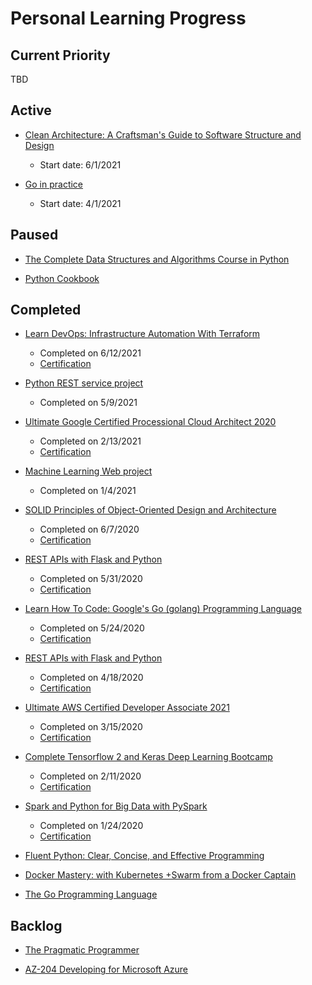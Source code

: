 # Personal Learning Progress

## Current Priority

TBD

## Active

- [Clean Architecture: A Craftsman's Guide to Software Structure and Design](https://www.amazon.com/Clean-Architecture-Craftsmans-Software-Structure/dp/0134494164/ref=sr_1_1?crid=34434EFXB4FPV&dchild=1&keywords=clean+architecture&qid=1624128513&sprefix=clean+architcture%2Caps%2C165&sr=8-1)
  - Start date: 6/1/2021

- [Go in practice](https://www.amazon.com/Go-Practice-Techniques-Matt-Butcher/dp/1633430073/ref=sr_1_1_sspa?dchild=1&keywords=go+in+practice&qid=1624133855&sr=8-1-spons&psc=1&spLa=ZW5jcnlwdGVkUXVhbGlmaWVyPUEzSjA4OVVIMFNXM0RCJmVuY3J5cHRlZElkPUEwOTYxMjc2VkNOUUg5TVhEM0tBJmVuY3J5cHRlZEFkSWQ9QTA1OTA5MzQ2TzNVVEJJTFRNTzQmd2lkZ2V0TmFtZT1zcF9hdGYmYWN0aW9uPWNsaWNrUmVkaXJlY3QmZG9Ob3RMb2dDbGljaz10cnVl)
  - Start date: 4/1/2021

## Paused

- [The Complete Data Structures and Algorithms Course in Python](https://www.udemy.com/course/data-structures-and-algorithms-bootcamp-in-python/)

- [Python Cookbook](https://www.amazon.com/Python-Cookbook-Third-David-Beazley/dp/1449340377/ref=sr_1_3?crid=JQTU3RVB4T97&dchild=1&keywords=python+cookbook&qid=1624128807&sprefix=python+cook%2Caudible%2C159&sr=8-3)

## Completed

- [Learn DevOps: Infrastructure Automation With Terraform](https://www.udemy.com/course/learn-devops-infrastructure-automation-with-terraform/)
  - Completed on 6/12/2021
  - [Certification](https://www.udemy.com/certificate/UC-7426fd7e-c56e-4b88-bfe6-c28054a32b4f/)

- [Python REST service project](https://github.com/ohandyya/python-rest-service)
  - Completed on 5/9/2021

- [Ultimate Google Certified Processional Cloud Architect 2020](https://www.udemy.com/course/google-cloud-architect-certifications/)
  - Completed on 2/13/2021
  - [Certification](https://www.udemy.com/certificate/UC-b4fada59-5b01-46b4-b203-9230f2fe52b1/)

- [Machine Learning Web project](https://github.com/ohandyya/ml-app)
  - Completed on 1/4/2021

- [SOLID Principles of Object-Oriented Design and Architecture](https://www.udemy.com/course/solid-principles-object-oriented-design-architecture/)
  - Completed on 6/7/2020
  - [Certification](https://www.udemy.com/certificate/UC-cbb930a4-8c60-44a2-a936-0e49bf997f40/?utm_medium=email&utm_campaign=email&utm_source=sendgrid.com)

- [REST APIs with Flask and Python](https://www.udemy.com/course/rest-api-flask-and-python/)
  - Completed on 5/31/2020
  - [Certification](https://www.udemy.com/certificate/UC-c2a27261-2c46-4cdb-b6ce-294899908c0d/)

- [Learn How To Code: Google's Go (golang) Programming Language](https://www.udemy.com/course/learn-how-to-code/)
  - Completed on 5/24/2020
  - [Certification](https://www.udemy.com/certificate/UC-9b0adad4-1592-4dbe-b6e8-fe35078877bc/)

- [REST APIs with Flask and Python](https://www.udemy.com/course/rest-api-flask-and-python/)
  - Completed on 4/18/2020
  - [Certification](https://www.udemy.com/certificate/UC-ecf5ceec-6835-44dc-9f05-728195cab9e0/)

- [Ultimate AWS Certified Developer Associate 2021](https://www.udemy.com/course/aws-certified-developer-associate-dva-c01/)
  - Completed on 3/15/2020
  - [Certification](https://www.udemy.com/certificate/UC-d4a02463-0e0f-4c2c-b1bf-3face9ae7c3b/)

- [Complete Tensorflow 2 and Keras Deep Learning Bootcamp](https://www.udemy.com/course/complete-tensorflow-2-and-keras-deep-learning-bootcamp/)
  - Completed on 2/11/2020
  - [Certification](https://www.udemy.com/certificate/UC-ae669fca-cd31-4386-89a2-315f57c0c78b/)

- [Spark and Python for Big Data with PySpark](https://www.udemy.com/course/spark-and-python-for-big-data-with-pyspark/)
  - Completed on 1/24/2020
  - [Certification](https://www.udemy.com/certificate/UC-T8HD39QZ/)

- [Fluent Python: Clear, Concise, and Effective Programming](https://www.amazon.com/Fluent-Python-Concise-Effective-Programming/dp/1491946008/ref=sr_1_1?crid=1N7X8LWWLACDA&dchild=1&keywords=fluent+python&qid=1624128911&s=books&sprefix=fluen%2Cstripbooks%2C165&sr=1-1)

- [Docker Mastery: with Kubernetes +Swarm from a Docker Captain](https://www.udemy.com/course/docker-mastery/)

- [The Go Programming Language](https://www.amazon.com/Programming-Language-Addison-Wesley-Professional-Computing/dp/0134190440/ref=sr_1_3?dchild=1&keywords=the+go+programming+language&qid=1624133815&sr=8-3)

## Backlog

- [The Pragmatic Programmer](https://www.amazon.com/Pragmatic-Programmer-Anniversary-Journey-Mastery/dp/B0833FBNHV/ref=sr_1_1?crid=6NFNMM3E5U9T&dchild=1&keywords=the+pragmatic+programmer&qid=1624128656&sprefix=The+pragmatic+%2Caps%2C164&sr=8-1)

- [AZ-204 Developing for Microsoft Azure](https://www.udemy.com/course/70532-azure/)